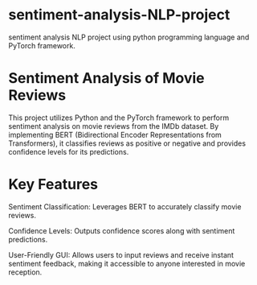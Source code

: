# sentiment-analysis-NLP-project
sentiment analysis NLP project using python programming language and PyTorch framework. 


# Sentiment Analysis of Movie Reviews
This project utilizes Python and the PyTorch framework to perform sentiment analysis on movie reviews from the IMDb dataset. By implementing BERT (Bidirectional Encoder Representations from Transformers), it classifies reviews as positive or negative and provides confidence levels for its predictions.


# Key Features
Sentiment Classification: Leverages BERT to accurately classify movie reviews.


Confidence Levels: Outputs confidence scores along with sentiment predictions.


User-Friendly GUI: Allows users to input reviews and receive instant sentiment feedback, making it accessible to anyone interested in movie reception.
